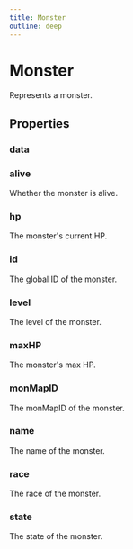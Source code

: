 ```yaml
---
title: Monster
outline: deep
---
```

# Monster
Represents a monster.
## Properties
### data


### alive
Whether the monster is alive.


### hp
The monster's current HP.


### id
The global ID of the monster.


### level
The level of the monster.


### maxHP
The monster's max HP.


### monMapID
The monMapID of the monster.


### name
The name of the monster.


### race
The race of the monster.


### state
The state of the monster.



